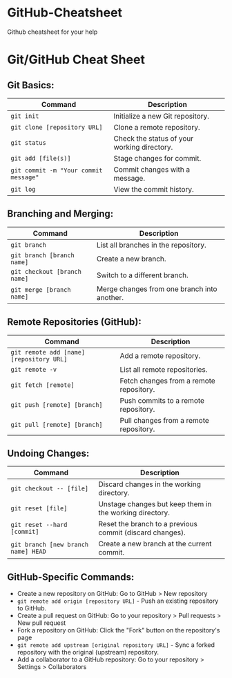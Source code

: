 # GitHub-Cheatsheet
Github cheatsheet for your help

<!DOCTYPE html>
<html>
<head>
  <meta charset="UTF-8">
  <title>Git/GitHub Cheat Sheet</title>
</head>
<body>
  <h1>Git/GitHub Cheat Sheet</h1>

  <h2>Git Basics:</h2>
  <table>
    <thead>
      <tr>
        <th>Command</th>
        <th>Description</th>
      </tr>
    </thead>
    <tbody>
      <tr>
        <td><code>git init</code></td>
        <td>Initialize a new Git repository.</td>
      </tr>
      <tr>
        <td><code>git clone [repository URL]</code></td>
        <td>Clone a remote repository.</td>
      </tr>
      <tr>
        <td><code>git status</code></td>
        <td>Check the status of your working directory.</td>
      </tr>
      <tr>
        <td><code>git add [file(s)]</code></td>
        <td>Stage changes for commit.</td>
      </tr>
      <tr>
        <td><code>git commit -m "Your commit message"</code></td>
        <td>Commit changes with a message.</td>
      </tr>
      <tr>
        <td><code>git log</code></td>
        <td>View the commit history.</td>
      </tr>
    </tbody>
  </table>

  <h2>Branching and Merging:</h2>
  <table>
    <thead>
      <tr>
        <th>Command</th>
        <th>Description</th>
      </tr>
    </thead>
    <tbody>
      <tr>
        <td><code>git branch</code></td>
        <td>List all branches in the repository.</td>
      </tr>
      <tr>
        <td><code>git branch [branch name]</code></td>
        <td>Create a new branch.</td>
      </tr>
      <tr>
        <td><code>git checkout [branch name]</code></td>
        <td>Switch to a different branch.</td>
      </tr>
      <tr>
        <td><code>git merge [branch name]</code></td>
        <td>Merge changes from one branch into another.</td>
      </tr>
    </tbody>
  </table>

  <h2>Remote Repositories (GitHub):</h2>
  <table>
    <thead>
      <tr>
        <th>Command</th>
        <th>Description</th>
      </tr>
    </thead>
    <tbody>
      <tr>
        <td><code>git remote add [name] [repository URL]</code></td>
        <td>Add a remote repository.</td>
      </tr>
      <tr>
        <td><code>git remote -v</code></td>
        <td>List all remote repositories.</td>
      </tr>
      <tr>
        <td><code>git fetch [remote]</code></td>
        <td>Fetch changes from a remote repository.</td>
      </tr>
      <tr>
        <td><code>git push [remote] [branch]</code></td>
        <td>Push commits to a remote repository.</td>
      </tr>
      <tr>
        <td><code>git pull [remote] [branch]</code></td>
        <td>Pull changes from a remote repository.</td>
      </tr>
    </tbody>
  </table>

  <h2>Undoing Changes:</h2>
  <table>
    <thead>
      <tr>
        <th>Command</th>
        <th>Description</th>
      </tr>
    </thead>
    <tbody>
      <tr>
        <td><code>git checkout -- [file]</code></td>
        <td>Discard changes in the working directory.</td>
      </tr>
      <tr>
        <td><code>git reset [file]</code></td>
        <td>Unstage changes but keep them in the working directory.</td>
      </tr>
      <tr>
        <td><code>git reset --hard [commit]</code></td>
        <td>Reset the branch to a previous commit (discard changes).</td>
      </tr>
      <tr>
        <td><code>git branch [new branch name] HEAD</code></td>
        <td>Create a new branch at the current commit.</td>
      </tr>
    </tbody>
  </table>

  <h2>GitHub-Specific Commands:</h2>
  <ul>
    <li>Create a new repository on GitHub: Go to GitHub > New repository</li>
    <li><code>git remote add origin [repository URL]</code> - Push an existing repository to GitHub.</li>
    <li>Create a pull request on GitHub: Go to your repository > Pull requests > New pull request</li>
    <li>Fork a repository on GitHub: Click the "Fork" button on the repository's page</li>
    <li><code>git remote add upstream [original repository URL]</code> - Sync a forked repository with the original (upstream) repository.</li>
    <li>Add a collaborator to a GitHub repository: Go to your repository > Settings > Collaborators</li>
  </ul>
</body>
</html>


